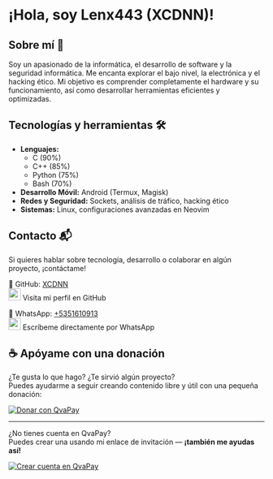 # ¡Hola, soy Lenx443 (XCDNN)!

## Sobre mí 🚀

Soy un apasionado de la informática, el desarrollo de software y la seguridad informática. Me encanta explorar el bajo nivel, la electrónica y el hacking ético. Mi objetivo es comprender completamente el hardware y su funcionamiento, así como desarrollar herramientas eficientes y optimizadas.

## Tecnologías y herramientas 🛠️

- **Lenguajes:**
  - C (90%)
  - C++ (85%)
  - Python (75%)
  - Bash (70%)
- **Desarrollo Móvil:** Android (Termux, Magisk)
- **Redes y Seguridad:** Sockets, análisis de tráfico, hacking ético
- **Sistemas:** Linux, configuraciones avanzadas en Neovim

## Contacto 📬

Si quieres hablar sobre tecnología, desarrollo o colaborar en algún proyecto, ¡contáctame!

🔗 GitHub: [XCDNN](https://github.com/XCDNN)  
<img src="https://img.icons8.com/ios-glyphs/30/000000/github.png" width="24" height="24"/> Visita mi perfil en GitHub

🔗 WhatsApp: [+5351610913](https://wa.me/5351610913)  
<img src="https://img.icons8.com/color/48/000000/whatsapp--v1.png" width="24" height="24"/> Escríbeme directamente por WhatsApp


## ☕ Apóyame con una donación

¿Te gusta lo que hago? ¿Te sirvió algún proyecto?  
Puedes ayudarme a seguir creando contenido libre y útil con una pequeña donación:

[![Donar con QvaPay](https://img.shields.io/badge/Donar%20con-QvaPay-0066CC?style=for-the-badge&logo=data:image/svg+xml;base64,PHN2ZyBmaWxsPSIjZmZmIiBoZWlnaHQ9IjMwIiB2aWV3Qm94PSIwIDAgMjQgMjQiIHdpZHRoPSIzMCIgeG1sbnM9Imh0dHA6Ly93d3cudzMu\nb3JnLzIwMDAvc3ZnIj48cGF0aCBkPSJNMTIgMmEyIDIgMCAxIDAgMCA0YTIgMiAwIDAgMCAwLTQtLTQgMCAwIDEgMCAwWm0tMSA0SDRhMSAxIDAgMCAwLTEgMXYxMGExIDEgMCAwIDAgMSAxaDh2LTIuMWMwLS41NS40NS0xIDEgMXMyIC4wMSAyIDBWMTZsMi41IDMuNXYtMTVhMSAxIDAgMCAwLTEtMUg3VjZ6Ii8+PC9zdmc+)](https://qvapay.com/payme/menasalejandro153)

---

¿No tienes cuenta en QvaPay?  
Puedes crear una usando mi enlace de invitación — **¡también me ayudas así!**

[![Crear cuenta en QvaPay](https://img.shields.io/badge/Crear%20cuenta%20en-QvaPay-28a745?style=for-the-badge&logo=checkmarx)](https://qvapay.com/register/menasalejandro153)
